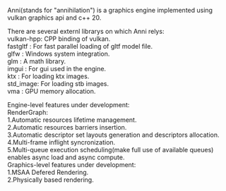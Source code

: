 Anni(stands for "annihilation") is a graphics engine implemented using vulkan graphics api and c++ 20.

There are several externl librarys on which Anni relys:\
vulkan-hpp: CPP binding of vulkan.\
fastgltf : For fast parallel loading of gltf model file.\
glfw     : Windows system integration.\
glm      : A math library.\
imgui    : For gui used in the engine.\
ktx      : For loading ktx images.\
std_image: For loading stb images.\
vma      : GPU memory allocation.
 
Engine-level features under development:\
RenderGraph:\
    1.Automatic resources lifetime management.\
    2.Automatic resources barriers insertion.\
    3.Automatic descriptor set layouts generation and descriptors allocation.\
    4.Multi-frame inflight syncronization.\
    5.Multi-queue execution scheduling(make full use of available queues) enables async load and async compute.\
Graphics-level features under development:\
    1.MSAA Defered Rendering.\
    2.Physically based rendering.